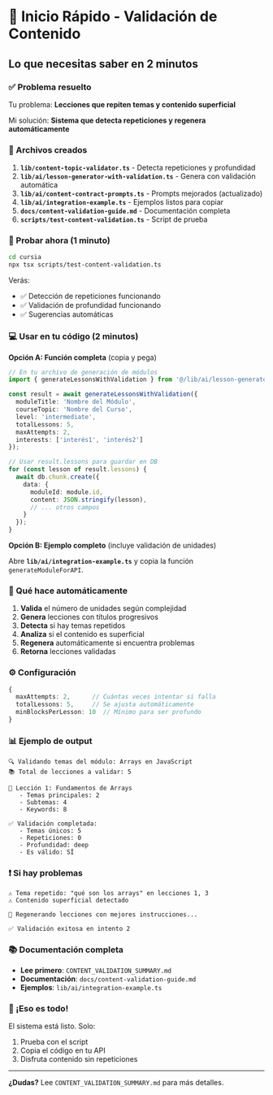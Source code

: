 # 🚀 Inicio Rápido - Validación de Contenido

## Lo que necesitas saber en 2 minutos

### ✅ Problema resuelto

Tu problema: **Lecciones que repiten temas y contenido superficial**

Mi solución: **Sistema que detecta repeticiones y regenera automáticamente**

### 📁 Archivos creados

1. **`lib/content-topic-validator.ts`** - Detecta repeticiones y profundidad
2. **`lib/ai/lesson-generator-with-validation.ts`** - Genera con validación automática
3. **`lib/ai/content-contract-prompts.ts`** - Prompts mejorados (actualizado)
4. **`lib/ai/integration-example.ts`** - Ejemplos listos para copiar
5. **`docs/content-validation-guide.md`** - Documentación completa
6. **`scripts/test-content-validation.ts`** - Script de prueba

### 🧪 Probar ahora (1 minuto)

```bash
cd cursia
npx tsx scripts/test-content-validation.ts
```

Verás:
- ✅ Detección de repeticiones funcionando
- ✅ Validación de profundidad funcionando
- ✅ Sugerencias automáticas

### 💻 Usar en tu código (2 minutos)

**Opción A: Función completa** (copia y pega)

```typescript
// En tu archivo de generación de módulos
import { generateLessonsWithValidation } from '@/lib/ai/lesson-generator-with-validation';

const result = await generateLessonsWithValidation({
  moduleTitle: 'Nombre del Módulo',
  courseTopic: 'Nombre del Curso',
  level: 'intermediate',
  totalLessons: 5,
  maxAttempts: 2,
  interests: ['interés1', 'interés2']
});

// Usar result.lessons para guardar en DB
for (const lesson of result.lessons) {
  await db.chunk.create({
    data: {
      moduleId: module.id,
      content: JSON.stringify(lesson),
      // ... otros campos
    }
  });
}
```

**Opción B: Ejemplo completo** (incluye validación de unidades)

Abre **`lib/ai/integration-example.ts`** y copia la función `generateModuleForAPI`.

### 🎯 Qué hace automáticamente

1. **Valida** el número de unidades según complejidad
2. **Genera** lecciones con títulos progresivos
3. **Detecta** si hay temas repetidos
4. **Analiza** si el contenido es superficial
5. **Regenera** automáticamente si encuentra problemas
6. **Retorna** lecciones validadas

### ⚙️ Configuración

```typescript
{
  maxAttempts: 2,      // Cuántas veces intentar si falla
  totalLessons: 5,     // Se ajusta automáticamente
  minBlocksPerLesson: 10  // Mínimo para ser profundo
}
```

### 📊 Ejemplo de output

```
🔍 Validando temas del módulo: Arrays en JavaScript
📚 Total de lecciones a validar: 5

📄 Lección 1: Fundamentos de Arrays
   - Temas principales: 2
   - Subtemas: 4
   - Keywords: 8

✅ Validación completada:
   - Temas únicos: 5
   - Repeticiones: 0
   - Profundidad: deep
   - Es válido: SÍ
```

### ❗ Si hay problemas

```
⚠️ Tema repetido: "qué son los arrays" en lecciones 1, 3
⚠️ Contenido superficial detectado

🔄 Regenerando lecciones con mejores instrucciones...

✅ Validación exitosa en intento 2
```

### 📚 Documentación completa

- **Lee primero**: `CONTENT_VALIDATION_SUMMARY.md`
- **Documentación**: `docs/content-validation-guide.md`
- **Ejemplos**: `lib/ai/integration-example.ts`

### 🎉 ¡Eso es todo!

El sistema está listo. Solo:
1. Prueba con el script
2. Copia el código en tu API
3. Disfruta contenido sin repeticiones

---

**¿Dudas?** Lee `CONTENT_VALIDATION_SUMMARY.md` para más detalles.


